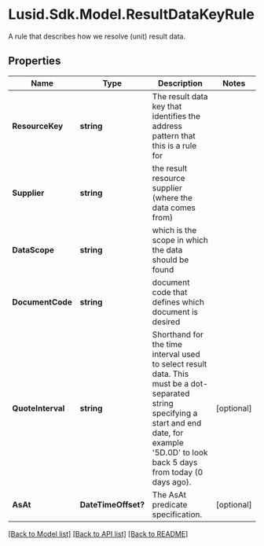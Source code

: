# Lusid.Sdk.Model.ResultDataKeyRule
A rule that describes how we resolve (unit) result data.

## Properties

Name | Type | Description | Notes
------------ | ------------- | ------------- | -------------
**ResourceKey** | **string** | The result data key that identifies the address pattern that this is a rule for | 
**Supplier** | **string** | the result resource supplier (where the data comes from) | 
**DataScope** | **string** | which is the scope in which the data should be found | 
**DocumentCode** | **string** | document code that defines which document is desired | 
**QuoteInterval** | **string** | Shorthand for the time interval used to select result data. This must be a dot-separated string              specifying a start and end date, for example &#39;5D.0D&#39; to look back 5 days from today (0 days ago). | [optional] 
**AsAt** | **DateTimeOffset?** | The AsAt predicate specification. | [optional] 

[[Back to Model list]](../README.md#documentation-for-models) [[Back to API list]](../README.md#documentation-for-api-endpoints) [[Back to README]](../README.md)

